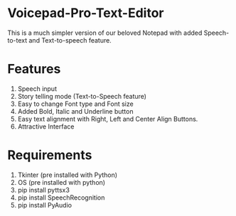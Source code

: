 # Voicepad-Pro-Text-Editor
This is a much simpler version of our beloved Notepad with added Speech-to-text and Text-to-speech feature.

# Features
1. Speech input
2. Story telling mode (Text-to-Speech feature)
3. Easy to change Font type and Font size
4. Added Bold, Italic and Underline button
5. Easy text alignment with Right, Left and Center Align Buttons.
6. Attractive Interface

# Requirements
1. Tkinter (pre installed with Python)
2. OS (pre installed with python)
3. pip install pyttsx3
4. pip install SpeechRecognition
5. pip install PyAudio

